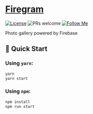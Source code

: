 # [Firegram](https://gattuso-firegram.web.app)

[![License](https://img.shields.io/badge/license-MIT-blue.svg)](https://github.com/josephgattuso/firegram/blob/master/LICENSE)
![PRs welcome](https://img.shields.io/badge/PRs-welcome-brightgreen.svg)
[![Follow Me](https://img.shields.io/twitter/follow/joeetuso.svg?label=@joeetuso)](https://twitter.com/intent/follow?screen_name=joeetuso)

Photo gallery powered by Firebase

## 🚀 Quick Start

### Using `yarn`:

```sh
yarn
yarn start
```

### Using `npm`:

```sh
npm install
npm run start
```

<!--

### 'package.json' scripts:

```json
{
  "homepage": "http://josephgattuso.github.io/firegram",
  "scripts": {
    "build": "react-scripts build",
    "eject": "react-scripts eject",
    "start": "react-scripts start",
    "test": "react-scripts test",
    "deploy": "gh-pages -d build"
  }
}
```

-->
